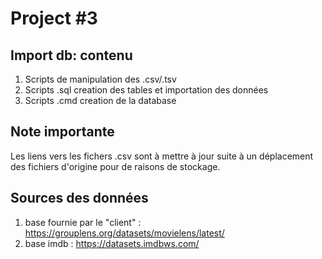 # Project #3
## Import db: contenu
1. Scripts de manipulation des .csv/.tsv
1. Scripts .sql creation des tables et importation des données
1. Scripts .cmd creation de la database

## Note importante
Les liens vers les fichers .csv sont à mettre à jour suite à un déplacement des fichiers d'origine pour de raisons de stockage. 

## Sources des données 
1. base fournie par le "client" :
https://grouplens.org/datasets/movielens/latest/
1. base imdb :
https://datasets.imdbws.com/
